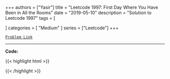 
+++
authors = ["Yasir"]
title = "Leetcode 1997: First Day Where You Have Been in All the Rooms"
date = "2019-05-10"
description = "Solution to Leetcode 1997"
tags = [
    
]
categories = [
    "Medium"
]
series = ["Leetcode"]
+++



[`Problem Link`](https://leetcode.com/problems/first-day-where-you-have-been-in-all-the-rooms/description/)

---

**Code:**

{{< highlight html >}}

{{< /highlight >}}

